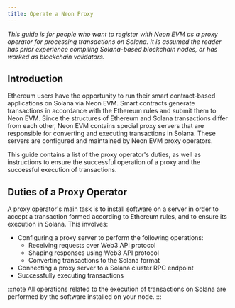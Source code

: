 ```yaml
---
title: Operate a Neon Proxy
---
```


*This guide is for people who want to register with Neon EVM as a proxy operator for processing transactions on Solana. It is assumed the reader has prior experience compiling Solana-based blockchain nodes, or has worked as blockchain validators.*

## Introduction
Ethereum users have the opportunity to run their smart contract-based applications on Solana via Neon EVM. Smart contracts generate transactions in accordance with the Ethereum rules and submit them to Neon EVM. Since the structures of Ethereum and Solana transactions differ from each other, Neon EVM contains special proxy servers that are responsible for converting and executing transactions in Solana. These servers are configured and maintained by Neon EVM proxy operators.

This guide contains a list of the proxy operator's duties, as well as instructions to ensure the successful operation of a proxy and the successful execution of transactions.

## Duties of a Proxy Operator
A proxy operator's main task is to install software on a server in order to accept a transaction formed according to Ethereum rules, and to ensure its execution in Solana. This involves:
 * Configuring a proxy server to perform the following operations:
    * Receiving requests over Web3 API protocol
    * Shaping responses using Web3 API protocol
    * Converting transactions to the Solana format
 * Connecting a proxy server to a Solana cluster RPC endpoint
 * Successfully executing transactions

:::note
All operations related to the execution of transactions on Solana are performed by the software installed on your node.
:::